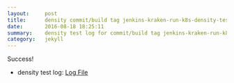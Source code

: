 ```yaml
---
layout:     post
title:      density commit/build tag jenkins-kraken-run-k8s-density-tests-117-30
date:       2016-08-18 18:25:11
summary:    density test log for commit/build tag jenkins-kraken-run-k8s-density-tests-117-30.
category:   jekyll
---
```


Success!

- density test log: [Log File](http://s3-us-west-2.amazonaws.com/kraken-e2e-logs/density/jenkins-kraken-run-k8s-density-tests-117-30/build-log.txt)

